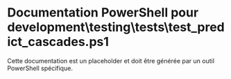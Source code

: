 # Documentation PowerShell pour development\testing\tests\test_predict_cascades.ps1

Cette documentation est un placeholder et doit être générée par un outil PowerShell spécifique.

